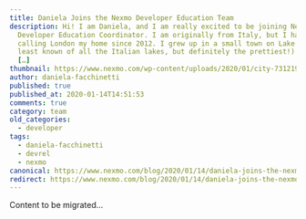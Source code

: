 ```yaml
---
title: Daniela Joins the Nexmo Developer Education Team
description: Hi! I am Daniela, and I am really excited to be joining Nexmo as
  Developer Education Coordinator. I am originally from Italy, but I have been
  calling London my home since 2012. I grew up in a small town on Lake Iseo (the
  least known of all the Italian lakes, but definitely the prettiest!). Before
  […]
thumbnail: https://www.nexmo.com/wp-content/uploads/2020/01/city-731219_1920-1.jpg
author: daniela-facchinetti
published: true
published_at: 2020-01-14T14:51:53
comments: true
category: team
old_categories:
  - developer
tags:
  - daniela-facchinetti
  - devrel
  - nexmo
canonical: https://www.nexmo.com/blog/2020/01/14/daniela-joins-the-nexmo-developer-relations-team-dr
redirect: https://www.nexmo.com/blog/2020/01/14/daniela-joins-the-nexmo-developer-relations-team-dr
---
```

Content to be migrated...
